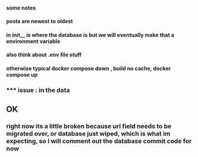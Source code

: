 #### some notes

#### posts are newest to oldest 

#### in init__ is where the database is but we will eventually make that a environment variable 

#### also think about .env file stuff 

#### otherwise typical docker compose down , build no cache, docker compose up 

### *** issue : in the data 

## OK 

### right now its a little broken because url field needs to be migrated over, or database just wiped, which is what im expecting, so I will comment out the database commit code for now 